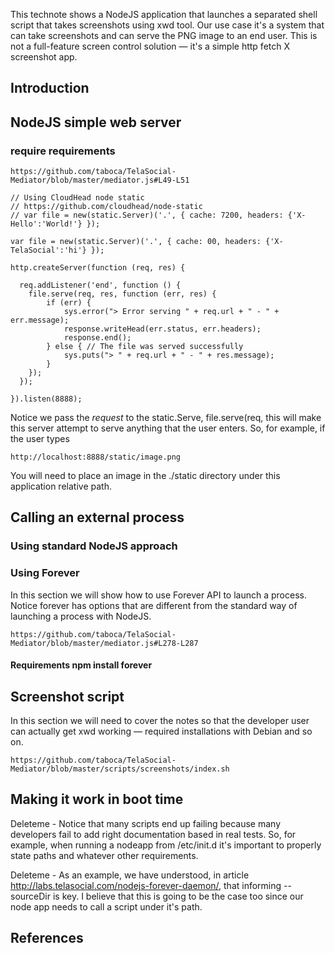 This technote shows a NodeJS application that launches a separated shell script that takes screenshots using xwd tool. Our use case it's a system that can take screenshots and can serve the PNG image to an end user. This is not a full-feature screen control solution — it's a simple http fetch X screenshot app. 

## Introduction

## NodeJS simple web server

### require requirements

    https://github.com/taboca/TelaSocial-Mediator/blob/master/mediator.js#L49-L51

    // Using CloudHead node static 
    // https://github.com/cloudhead/node-static
    // var file = new(static.Server)('.', { cache: 7200, headers: {'X-Hello':'World!'} });

    var file = new(static.Server)('.', { cache: 00, headers: {'X-TelaSocial':'hi'} });

    http.createServer(function (req, res) {

      req.addListener('end', function () {
        file.serve(req, res, function (err, res) {
            if (err) { 
                sys.error("> Error serving " + req.url + " - " + err.message);
                response.writeHead(err.status, err.headers);
                response.end();
            } else { // The file was served successfully
                sys.puts("> " + req.url + " - " + res.message);
            }
        });
      });

    }).listen(8888);

Notice we pass the *request* to the static.Serve, file.serve(req, this will make this server attempt to serve anything that the user enters. So, for example, if the user types

    http://localhost:8888/static/image.png

You will need to place an image in the ./static directory under this application relative path. 

## Calling an external process


### Using standard NodeJS approach


### Using Forever 

In this section we will show how to use Forever API to launch a process. Notice forever has options that are different from the standard way of launching a process with NodeJS.

    https://github.com/taboca/TelaSocial-Mediator/blob/master/mediator.js#L278-L287

#### Requirements npm install forever 

## Screenshot script

In this section we will need to cover the notes so that the developer user can actually get xwd working — required installations with Debian and so on. 

    https://github.com/taboca/TelaSocial-Mediator/blob/master/scripts/screenshots/index.sh

## Making it work in boot time 

Deleteme - Notice that many scripts end up failing because many developers fail to add right documentation based in real tests. So, for example, when running a nodeapp from /etc/init.d it's important to properly state paths and whatever other requirements. 

Deleteme - As an example, we have understood, in article http://labs.telasocial.com/nodejs-forever-daemon/, that informing --sourceDir is key. I believe that this is going to be the case too since our node app needs to call a script under it's path. 

## References



